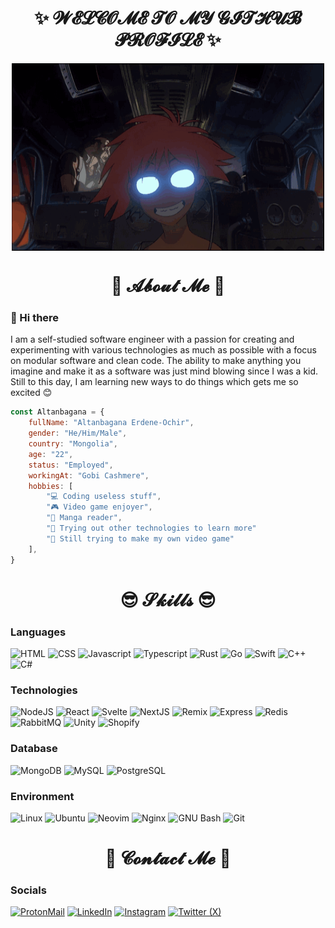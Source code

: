 <h1 align="center">
    ✨ 𝓦𝓔𝓛𝓒𝓞𝓜𝓔 𝓣𝓞 𝓜𝓨 𝓖𝓘𝓣𝓗𝓤𝓑 𝓟𝓡𝓞𝓕𝓘𝓛𝓔 ✨
</h1>
<div align="center">
    <img height="300" width="500" align="center" src="https://github.com/altanbgn/altanbgn/blob/main/assets/radicaledward.gif" />
</div>
<h1 align="center">
    📖 𝓐𝓫𝓸𝓾𝓽 𝓜𝓮 📖
</h1>

<h3>
    👋 Hi there
</h3>

<p width="500">
I am a self-studied software engineer with a passion for creating and experimenting with various
technologies as much as possible with a focus on modular software and clean code.
The ability to make anything you imagine and make it as a software was just mind blowing since I was a kid.
Still to this day, I am learning new ways to do things which gets me so excited 😊
</p>

```javascript
const Altanbagana = {
    fullName: "Altanbagana Erdene-Ochir",
    gender: "He/Him/Male",
    country: "Mongolia",
    age: "22",
    status: "Employed",
    workingAt: "Gobi Cashmere",
    hobbies: [
        "💻 Coding useless stuff",
        "🎮 Video game enjoyer",
        "📕 Manga reader",
        "🧪 Trying out other technologies to learn more"
        "👾 Still trying to make my own video game"
    ],
}
```

<h1 align="center">
    😎 𝓢𝓴𝓲𝓵𝓵𝓼 😎
</h1>

<h3>
    Languages
</h3>

![HTML](https://img.shields.io/badge/-HTML-black?style=for-the-badge&logo=HTML5&logoColor=E34F26)
![CSS](https://img.shields.io/badge/-CSS-black?style=for-the-badge&logo=CSS3&logoColor=1572B6)
![Javascript](https://img.shields.io/badge/-Javascript-black?style=for-the-badge&logo=JavaScript&logoColor=F7DF1E)
![Typescript](https://img.shields.io/badge/-Typescript-black?style=for-the-badge&logo=TypeScript&logoColor=3178C6)
![Rust](https://img.shields.io/badge/-Rust-black?style=for-the-badge&logo=rust&logoColor=FFFFFF)
![Go](https://img.shields.io/badge/-Go-black?style=for-the-badge&logo=Go&logoColor=00ADD8)
![Swift](https://img.shields.io/badge/-Swift-black?style=for-the-badge&logo=Swift&logoColor=F05138)
![C++](https://img.shields.io/badge/-C++-black?style=for-the-badge&logo=Cplusplus&logoColor=00599C)
![C#](https://img.shields.io/badge/-C%23-black?style=for-the-badge&logo=Csharp&logoColor=239120)

<h3>
    Technologies
</h3>

![NodeJS](https://img.shields.io/badge/-NodeJS-black?style=for-the-badge&logo=Node.js&logoColor=339933)
![React](https://img.shields.io/badge/-React-black?style=for-the-badge&logo=React&logoColor=61DAFB)
![Svelte](https://img.shields.io/badge/-Svelte-black?style=for-the-badge&logo=Svelte&logoColor=FF3E00)
![NextJS](https://img.shields.io/badge/-NextJS-black?style=for-the-badge&logo=Next.js&logoColor=FFFFFF)
![Remix](https://img.shields.io/badge/-Remix-black?style=for-the-badge&logo=Remix&logoColor=FFFFFF)
![Express](https://img.shields.io/badge/-Express-black?style=for-the-badge&logo=Express&logoColor=FFFFFF)
![Redis](https://img.shields.io/badge/-Redis-black?style=for-the-badge&logo=Redis&logoColor=DC382D)
![RabbitMQ](https://img.shields.io/badge/-RabbitMQ-black?style=for-the-badge&logo=RabbitMQ&logoColor=FF6600)
![Unity](https://img.shields.io/badge/-Unity-black?style=for-the-badge&logo=Unity&logoColor=FFFFFF)
![Shopify](https://img.shields.io/badge/-Shopify-black?style=for-the-badge&logo=Shopify&logoColor=7AB55C)

<h3>
   Database
</h3>

![MongoDB](https://img.shields.io/badge/-MongoDB-black?style=for-the-badge&logo=MongoDB&logoColor=47A248)
![MySQL](https://img.shields.io/badge/-MySQL-black?style=for-the-badge&logo=MySQL&logoColor=4479A1)
![PostgreSQL](https://img.shields.io/badge/-PostgreSQL-black?style=for-the-badge&logo=PostgreSQL&logoColor=4169E1)

<h3>
    Environment
</h3>

![Linux](https://img.shields.io/badge/-Linux-black?style=for-the-badge&logo=Linux&logoColor=FCC624)
![Ubuntu](https://img.shields.io/badge/-Ubuntu-black?style=for-the-badge&logo=Ubuntu&logoColor=E95420)
![Neovim](https://img.shields.io/badge/-Neovim-black?style=for-the-badge&logo=Neovim&logoColor=57A143)
![Nginx](https://img.shields.io/badge/-Nginx-black?style=for-the-badge&logo=Nginx&logoColor=57A143)
![GNU Bash](https://img.shields.io/badge/-GNUBash-black?style=for-the-badge&logo=GNUBash&logoColor=4EAA25)
![Git](https://img.shields.io/badge/-Git-black?style=for-the-badge&logo=Git&logoColor=F1502F)

<h1 align="center">
    📝 𝓒𝓸𝓷𝓽𝓪𝓬𝓽 𝓜𝓮 📝
</h1>

<h3>
    Socials
</h3>

[![ProtonMail](https://img.shields.io/badge/-altanbagana%40pm.me-black?style=for-the-badge&logo=ProtonMail&logoColor=6D4AFF)](altanbagana@pm.me)
[![LinkedIn](https://img.shields.io/badge/-LinkedIn-black?style=for-the-badge&logo=LinkedIn&logoColor=0A66C2)](https://www.linkedin.com/in/altanbgn/)
[![Instagram](https://img.shields.io/badge/-Instagram-black?style=for-the-badge&logo=Instagram&logoColor=E4405F)](https://www.instagram.com/altanbgn.me/)
[![Twitter (X)](https://img.shields.io/badge/-Twitter-black?style=for-the-badge&logo=Twitter&logoColor=1D9BF0)](https://twitter.com/altanbgn/)
